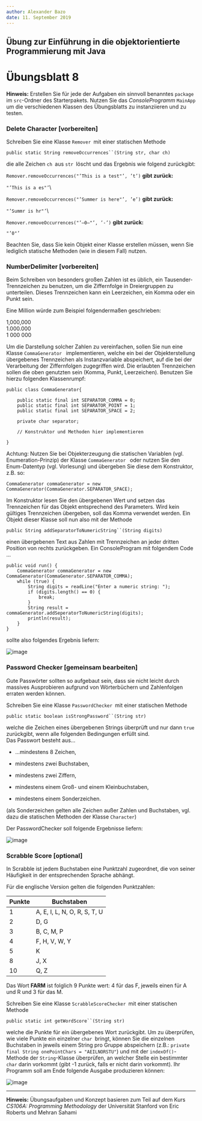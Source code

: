 ```yaml
---
author:	Alexander Bazo
date: 11. September 2019
---
```



## Übung zur Einführung in die objektorientierte Programmierung mit Java

# Übungsblatt 8

**Hinweis:** Erstellen Sie für jede der Aufgaben ein sinnvoll benanntes
`package` im `src`-Ordner des Starterpakets. Nutzen Sie das
*ConsoleProgramm* `MainApp` um die verschiedenen Klassen des
Übungsblatts zu instanziieren und zu testen.

### **Delete Character [vorbereiten]**

Schreiben Sie eine Klasse `Remover `mit einer statischen Methode

`public static String removeOccurrences``(String str, char ch)`

die alle Zeichen `ch `aus `str `löscht und das Ergebnis wie folgend
zurückgibt:

`Remover.removeOccurrences("’This is a test"’, ’t’)` **gibt zurück:**

`"’This is a es"’`\

`Remover.removeOccurrences("’Summer is here"’, ’e’)` **gibt zurück:**

`"’Summr is hr"’`\

`Remover.removeOccurrences("’—0—"’, ’-’)` **gibt zurück:**
 
 `"’0"’`

Beachten Sie, dass Sie kein Objekt einer Klasse erstellen müssen, wenn
Sie lediglich statische Methoden (wie in diesem Fall) nutzen.

### **NumberDelimiter [vorbereiten]**

Beim Schreiben von besonders großen Zahlen ist es üblich, ein
Tausender-Trennzeichen zu benutzen, um die Ziffernfolge in Dreiergruppen zu unterteilen. Dieses Trennzeichen kann ein Leerzeichen, ein Komma oder
ein Punkt sein.

Eine Million würde zum Beispiel folgendermaßen geschrieben:

1,000,000\
1.000.000\
1 000 000

Um die Darstellung solcher Zahlen zu vereinfachen, sollen Sie nun eine
Klasse `CommaGenerator ` implementieren, welche ein bei der Objekterstellung
übergebenes Trennzeichen als Instanzvariable abspeichert, auf die bei
der Verarbeitung der Ziffernfolgen zugegriffen wird. Die erlaubten
Trennzeichen sollen die oben genutzten sein (Komma, Punkt, Leerzeichen).
Benutzen Sie hierzu folgenden Klassenrumpf:

    public class CommaGenerator{

        public static final int SEPARATOR_COMMA = 0;
        public static final int SEPARATOR_POINT = 1;
        public static final int SEPARATOR_SPACE = 2;
        
        private char separator;

        // Konstruktor und Methoden hier implementieren

    }

Achtung: Nutzen Sie bei Objekterzeugung die statischen Variablen (vgl.
Enumeration-Prinzip) der Klasse `CommaGenerator ` oder nutzen Sie den
Enum-Datentyp (vgl. Vorlesung) und übergeben Sie diese dem Konstruktor, z.B. so:

    CommaGenerator commaGenerator = new CommaGenerator(CommaGenerator.SEPARATOR_SPACE);

Im Konstruktor lesen Sie den übergebenen Wert und setzen das
Trennzeichen für das Objekt entsprechend des Parameters. Wird kein
gültiges Trennzeichen übergeben, soll das Komma verwendet werden. Ein
Objekt dieser Klasse soll nun also mit der Methode

`public String addSeparatorToNumericString``(String digits)`

einen übergebenen Text aus Zahlen mit Trennzeichen an jeder dritten
Position von rechts zurückgeben.
Ein ConsoleProgram mit folgendem Code ...

    public void run() {
        CommaGenerator commaGenerator = new CommaGenerator(CommaGenerator.SEPARATOR_COMMA);
        while (true) {
            String digits = readLine("Enter a numeric string: ");
            if (digits.length() == 0) {
                break;
            }
            String result = commaGenerator.addSeperatorToNumericString(digits);
            println(result);
        }
    }

sollte also folgendes Ergebnis liefern:

![image](_img/07_CommaGenerator.png)

### **Password Checker [gemeinsam bearbeiten]**

Gute Passwörter sollten so aufgebaut sein, dass sie nicht leicht durch
massives Ausprobieren aufgrund von Wörterbüchern und Zahlenfolgen
erraten werden können.

Schreiben Sie eine Klasse `PasswordChecker `mit einer statischen Methode

`public static boolean isStrongPassword``(String str)`

welche die Zeichen eines übergebenen Strings überprüft und nur dann
`true `zurückgibt, wenn alle folgenden Bedingungen erfüllt sind.\
Das Passwort besteht aus\...

-   \...mindestens 8 Zeichen,

-   mindestens zwei Buchstaben,

-   mindestens zwei Ziffern,

-   mindestens einem Groß- und einem Kleinbuchstaben,

-   mindestens einem Sonderzeichen.

(als Sonderzeichen gelten alle Zeichen außer Zahlen und Buchstaben, vgl.
dazu die statischen Methoden der Klasse `Character`)

Der PasswordChecker soll folgende Ergebnisse liefern:

![image](_img/07_password.png)

### **Scrabble Score [optional]**

In Scrabble ist jedem Buchstaben eine Punktzahl zugeordnet, die von
seiner Häufigkeit in der entsprechenden Sprache abhängt.

Für die englische Version gelten die folgenden Punktzahlen:

  
| **Punkte** |          **Buchstaben**            |
| --- | --- |
| 1 |             A, E, I, L, N, O, R, S, T, U    | 
| 2  |                        D, G                |
| 3  |                     B, C, M, P             | 
| 4    |                 F, H, V, W, Y            | 
| 5   |                        K                  | 
| 8   |                       J, X                |  
| 10    |                     Q, Z                | 

Das Wort **FARM** ist folglich 9 Punkte wert: 4 für das F, jeweils einen für A und R und 3 für das M.

Schreiben Sie eine Klasse `ScrabbleScoreChecker `mit einer statischen
Methode

`public static int getWordScore``(String str)`

welche die Punkte für ein übergebenes Wort zurückgibt. Um zu überprüfen, wie viele Punkte ein einzelner `char `bringt, können
Sie die einzelnen Buchstaben in jeweils einem String pro Gruppe
abspeichern (z.B.: `private final String onePointChars =
"AEILNORSTU"`) und mit der `indexOf()`-Methode der
`String`-Klasse überprüfen, an welcher Stelle ein bestimmter `char`
darin vorkommt (gibt -1 zurück, falls er nicht darin vorkommt). Ihr
Programm soll am Ende folgende Ausgabe produzieren können:

![image](_img/07_scrabble.png)

----

**Hinweis:** Übungsaufgaben und Konzept basieren zum Teil auf dem Kurs
*CS106A: Programming Methodology* der Universität Stanford von Eric
Roberts und Mehran Sahami
